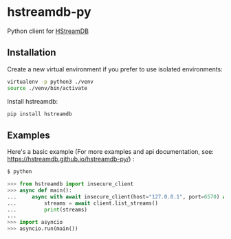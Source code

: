 # hstreamdb-py

Python client for [HStreamDB](https://github.com/hstreamdb/hstream)

## Installation

Create a new virtual environment if you prefer to use isolated environments:

```sh
virtualenv -p python3 ./venv
source ./venv/bin/activate
```

Install hstreamdb:

```sh
pip install hstreamdb
```

## Examples

Here's a basic example (For more examples and api documentation, see:
<https://hstreamdb.github.io/hstreamdb-py/>) :

```python
$ python

>>> from hstreamdb import insecure_client
>>> async def main():
...     async with await insecure_client(host="127.0.0.1", port=6570) as client:
...         streams = await client.list_streams()
...         print(streams)
...
>>> import asyncio
>>> asyncio.run(main())
```
